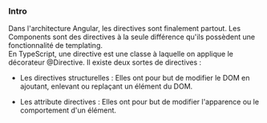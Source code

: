 ### Intro
Dans l'architecture Angular, les directives sont finalement partout. Les Components sont des directives à la seule différence qu'ils possèdent une fonctionnalité de templating.
<br>En TypeScript, une directive est une classe à laquelle on applique le décorateur @Directive. Il existe deux sortes de directives :

* Les directives structurelles : Elles ont pour but de modifier le DOM en ajoutant, enlevant ou replaçant un élément du DOM. 

* Les attribute directives : Elles ont pour but de modifier l'apparence ou le comportement d'un élément.
